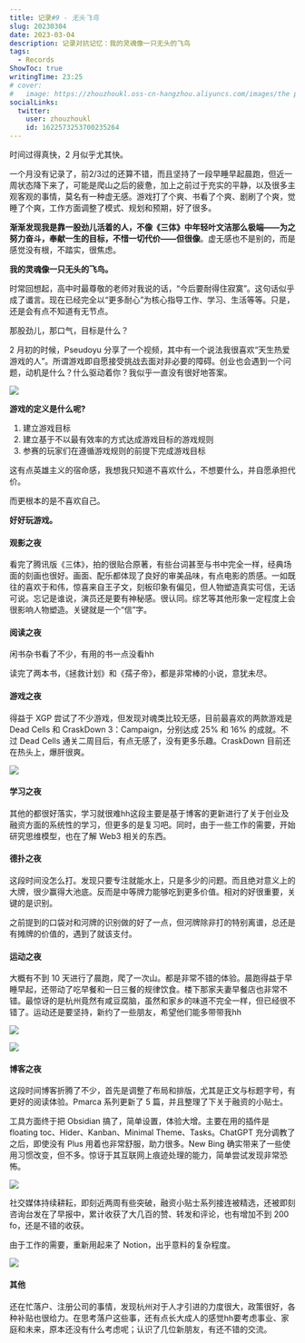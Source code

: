```yaml
---
title: 记录#9 - 无头飞鸟
slug: 20230304
date: 2023-03-04
description: 记录对抗记忆：我的灵魂像一只无头的飞鸟
tags:
  - Records
ShowToc: true
writingTime: 23:25
# cover:
#   image: https://zhouzhoukl.oss-cn-hangzhou.aliyuncs.com/images/the pmarca blog archives.png
socialLinks:
  twitter:
    user: zhouzhoukl
    id: 1622573253700235264
---
```


时间过得真快，2 月似乎尤其快。

一个月没有记录了，前2/3过的还算不错，而且坚持了一段早睡早起晨跑，但近一周状态降下来了，可能是爬山之后的疲惫，加上之前过于充实的平静，以及很多主观客观的事情，莫名有一种虚无感。游戏打了个爽、书看了个爽、剧刷了个爽，觉睡了个爽，工作方面调整了模式、规划和预期，好了很多。

**渐渐发现我是靠一股劲儿活着的人，不像《三体》中年轻叶文洁那么极端——为之努力奋斗，奉献一生的目标，不惜一切代价——但很像**。虚无感也不是别的，而是感觉没有根，不踏实，很焦虑。

**我的灵魂像一只无头的飞鸟。**

时常回想起，高中时最尊敬的老师对我说的话，“今后要耐得住寂寞”。这句话似乎成了谶言。现在已经完全以“更多耐心”为核心指导工作、学习、生活等等。只是，还是会有点不知道有无节点。

那股劲儿，那口气，目标是什么？

2 月初的时候，Pseudoyu 分享了一个视频，其中有一个说法我很喜欢“天生热爱游戏的人”。所谓游戏即自愿接受挑战去面对非必要的障碍。创业也会遇到一个问题，动机是什么？什么驱动着你？我似乎一直没有很好地答案。

![](https://zhouzhoukl.oss-cn-hangzhou.aliyuncs.com/images/为什么创业.png)

**游戏的定义是什么呢?**

1. 建立游戏目标
2. 建立基于不以最有效率的方式达成游戏目标的游戏规则
3. 参赛的玩家们在遵循游戏规则的前提下完成游戏目标

这有点英雄主义的宿命感，我想我只知道不喜欢什么，不想要什么，并自愿承担代价。

而更根本的是不喜欢自己。

**好好玩游戏。**

#### 观影之夜

看完了腾讯版《三体》，拍的很贴合原著，有些台词甚至与书中完全一样，经典场面的刻画也很好。画面、配乐都体现了良好的审美品味，有点电影的质感。一如既往的喜欢于和伟，惊喜来自王子文，刻板印象有偏见，但人物塑造真实可信，无话可说。忘记是谁说，演员还是要有神秘感。很认同。综艺等其他形象一定程度上会很影响人物塑造。关键就是一个“信”字。

#### 阅读之夜

闲书杂书看了不少，有用的书一点没看hh

读完了两本书，《拯救计划》和《孺子帝》，都是非常棒的小说，意犹未尽。

#### 游戏之夜

得益于 XGP 尝试了不少游戏，但发现对魂类比较无感，目前最喜欢的两款游戏是 Dead Cells 和 CraskDown 3：Campaign，分别达成 25% 和 16% 的成就。不过 Dead Cells 通关二周目后，有点无感了，没有更多乐趣。CraskDown 目前还在热头上，爆肝很爽。

![](https://zhouzhoukl.oss-cn-hangzhou.aliyuncs.com/images/crashdown.png)

#### 学习之夜

其他的都很好落实，学习就很难hh这段主要是基于博客的更新进行了关于创业及融资方面的系统性的学习，但更多的是复习吧。同时，由于一些工作的需要，开始研究思维模型，也在了解 Web3 相关的东西。

#### 德扑之夜

这段时间没怎么打。发现只要专注就能水上，只是多少的问题。而且绝对意义上的大牌，很少赢得大池底。反而是中等牌力能够吃到更多价值。相对的好很重要，关键的是识别。

之前提到的口袋对和河牌的识别做的好了一点，但河牌除非打的特别离谱，总还是有摊牌的价值的，遇到了就该支付。

#### 运动之夜

大概有不到 10 天进行了晨跑，爬了一次山。都是非常不错的体验。晨跑得益于早睡早起，还带动了吃早餐和一日三餐的规律饮食。楼下那家夫妻早餐店也非常不错。最惊讶的是杭州竟然有咸豆腐脑，虽然和家乡的味道不完全一样，但已经很不错了。运动还是要坚持，新约了一些朋友，希望他们能多带带我hh

![](https://zhouzhoukl.oss-cn-hangzhou.aliyuncs.com/images/晨跑.png)

![](https://zhouzhoukl.oss-cn-hangzhou.aliyuncs.com/images/爬山.png)

#### 博客之夜

这段时间博客折腾了不少，首先是调整了布局和排版，尤其是正文与标题字号，有更好的阅读体验。Pmarca 系列更新了 5 篇，并且整理了下关于融资的小贴士。

工具方面终于把 Obsidian 搞了，简单设置，体验大增。主要在用的插件是 floating toc、Hider、Kanban、Minimal Theme、Tasks。ChatGPT 充分调教了之后，即使没有 Plus 用着也非常舒服，助力很多。New Bing 确实带来了一些使用习惯改变，但不多。惊讶于其互联网上痕迹处理的能力，简单尝试发现非常恐怖。

![](https://zhouzhoukl.oss-cn-hangzhou.aliyuncs.com/images/newbing.png)

社交媒体持续耕耘，即刻近两周有些突破，融资小贴士系列接连被精选，还被即刻咨询台发在了早报中，累计收获了大几百的赞、转发和评论，也有增加不到 200 fo，还是不错的收获。

由于工作的需要，重新用起来了 Notion，出乎意料的复杂程度。

![](https://zhouzhoukl.oss-cn-hangzhou.aliyuncs.com/images/notion.png)

#### 其他

还在忙落户、注册公司的事情，发现杭州对于人才引进的力度很大，政策很好，各种补贴也很给力。在思考落户这些事，还有点长大成人的感觉hh要考虑事业、家庭和未来，原本还没有什么考虑呢；认识了几位新朋友，有还不错的交流。

<!-- Cloudflare Web Analytics --><script defer src='https://static.cloudflareinsights.com/beacon.min.js' data-cf-beacon='{"token": "9f9569f9d5e2464e9f1a094c2bb65d66"}'></script><!-- End Cloudflare Web Analytics -->
